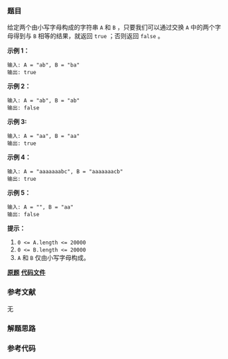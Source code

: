 ### 题目
给定两个由小写字母构成的字符串 `A` 和 `B` ，只要我们可以通过交换 `A` 中的两个字母得到与 `B` 相等的结果，就返回 `true` ；否则返回
`false` 。



**示例 1：**

    
    
    输入: A = "ab", B = "ba"
    输出: true
    

**示例 2：**

    
    
    输入: A = "ab", B = "ab"
    输出: false
    

**示例 3:**

    
    
    输入: A = "aa", B = "aa"
    输出: true
    

**示例 4：**

    
    
    输入: A = "aaaaaaabc", B = "aaaaaaacb"
    输出: true
    

**示例 5：**

    
    
    输入: A = "", B = "aa"
    输出: false
    



**提示：**

  1. `0 <= A.length <= 20000`
  2. `0 <= B.length <= 20000`
  3. `A` 和 `B` 仅由小写字母构成。

 **[原题](https://leetcode-cn.com/problems/buddy-strings/)**    **[代码文件]()**


### 参考文献
无

### 解题思路




### 参考代码

```go


```




